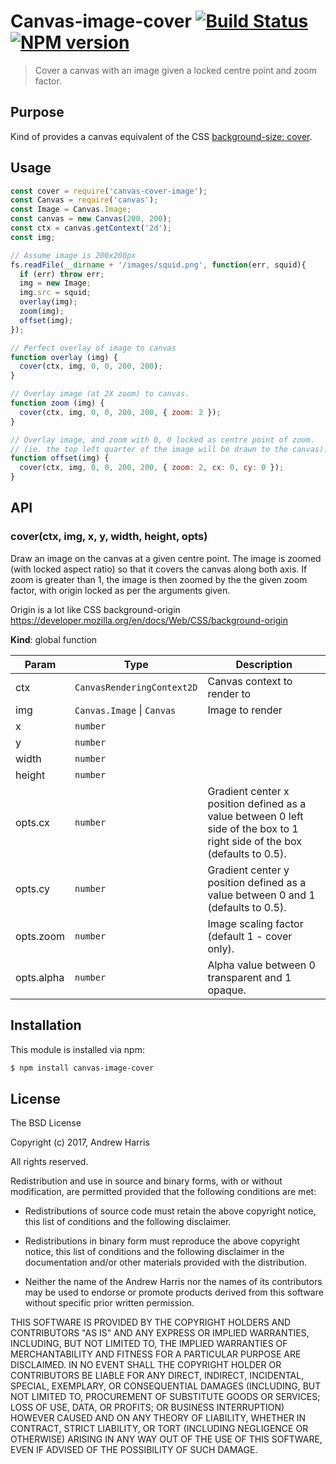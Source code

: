 # Canvas-image-cover [![Build Status](https://secure.travis-ci.org/noblesamurai/canvas-image-cover.png?branch=master)](http://travis-ci.org/noblesamurai/canvas-image-cover) [![NPM version](https://badge-me.herokuapp.com/api/npm/canvas-image-cover.png)](http://badges.enytc.com/for/npm/canvas-image-cover)

> Cover a canvas with an image given a locked centre point and zoom factor.

## Purpose

Kind of provides a canvas equivalent of the CSS [background-size:
cover](https://developer.mozilla.org/en-US/docs/Web/CSS/background-size?v=example#cover).

## Usage

```js
const cover = require('canvas-cover-image');
const Canvas = require('canvas');
const Image = Canvas.Image;
const canvas = new Canvas(200, 200);
const ctx = canvas.getContext('2d');
const img;

// Assume image is 200x200px
fs.readFile(__dirname + '/images/squid.png', function(err, squid){
  if (err) throw err;
  img = new Image;
  img.src = squid;
  overlay(img);
  zoom(img);
  offset(img);
});

// Perfect overlay of image to canvas
function overlay (img) {
  cover(ctx, img, 0, 0, 200, 200);
}

// Overlay image (at 2X zoom) to canvas.
function zoom (img) {
  cover(ctx, img, 0, 0, 200, 200, { zoom: 2 });
}

// Overlay image, and zoom with 0, 0 locked as centre point of zoom.
// (ie. the top left quarter of the image will be drawn to the canvas).
function offset(img) {
  cover(ctx, img, 0, 0, 200, 200, { zoom: 2, cx: 0, cy: 0 });
}
```

## API

### cover(ctx, img, x, y, width, height, opts)
Draw an image on the canvas at a given centre point.  The image is zoomed
(with locked aspect ratio) so that it covers the canvas along both axis.
If zoom is greater than 1, the image is then zoomed by the the given zoom factor,
with origin locked as per the arguments given.

Origin is a lot like CSS background-origin https://developer.mozilla.org/en/docs/Web/CSS/background-origin

**Kind**: global function

| Param | Type | Description |
| --- | --- | --- |
| ctx | <code>CanvasRenderingContext2D</code> | Canvas context to render to |
| img | <code>Canvas.Image</code> \| <code>Canvas</code> | Image to render |
| x | <code>number</code> |  |
| y | <code>number</code> |  |
| width | <code>number</code> |  |
| height | <code>number</code> |  |
| opts.cx | <code>number</code> | Gradient center x position defined as a value between   0 left side of the box to 1 right side of the box (defaults to 0.5). |
| opts.cy | <code>number</code> | Gradient center y position defined as a value between   0 and 1 (defaults to 0.5). |
| opts.zoom | <code>number</code> | Image scaling factor (default 1 - cover only). |
| opts.alpha | <code>number</code> | Alpha value between 0 transparent and 1 opaque. |

## Installation

This module is installed via npm:

``` bash
$ npm install canvas-image-cover
```
## License

The BSD License

Copyright (c) 2017, Andrew Harris

All rights reserved.

Redistribution and use in source and binary forms, with or without modification,
are permitted provided that the following conditions are met:

* Redistributions of source code must retain the above copyright notice, this
  list of conditions and the following disclaimer.

* Redistributions in binary form must reproduce the above copyright notice, this
  list of conditions and the following disclaimer in the documentation and/or
  other materials provided with the distribution.

* Neither the name of the Andrew Harris nor the names of its
  contributors may be used to endorse or promote products derived from
  this software without specific prior written permission.

THIS SOFTWARE IS PROVIDED BY THE COPYRIGHT HOLDERS AND CONTRIBUTORS "AS IS" AND
ANY EXPRESS OR IMPLIED WARRANTIES, INCLUDING, BUT NOT LIMITED TO, THE IMPLIED
WARRANTIES OF MERCHANTABILITY AND FITNESS FOR A PARTICULAR PURPOSE ARE
DISCLAIMED. IN NO EVENT SHALL THE COPYRIGHT HOLDER OR CONTRIBUTORS BE LIABLE FOR
ANY DIRECT, INDIRECT, INCIDENTAL, SPECIAL, EXEMPLARY, OR CONSEQUENTIAL DAMAGES
(INCLUDING, BUT NOT LIMITED TO, PROCUREMENT OF SUBSTITUTE GOODS OR SERVICES;
LOSS OF USE, DATA, OR PROFITS; OR BUSINESS INTERRUPTION) HOWEVER CAUSED AND ON
ANY THEORY OF LIABILITY, WHETHER IN CONTRACT, STRICT LIABILITY, OR TORT
(INCLUDING NEGLIGENCE OR OTHERWISE) ARISING IN ANY WAY OUT OF THE USE OF THIS
SOFTWARE, EVEN IF ADVISED OF THE POSSIBILITY OF SUCH DAMAGE.

